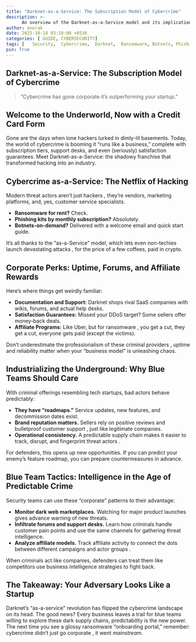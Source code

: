 ```yaml
--- 
title: "Darknet-as-a-Service: The Subscription Model of Cybercrime"
description: >-
      An overview of the Darknet-as-a-Service model and its implications for cybersecurity.
author: anorak
date: 2025-10-18 03:10:00 +0530
categories: [ GUIDE, CYBERSECURITY]
tags: [   Security,  Cybercrime,  Darknet,  Ransomware, Botnets, Phishing]
pin: True
--- 
```


## Darknet-as-a-Service: The Subscription Model of Cybercrime

> “Cybercrime has gone corporate  it’s outperforming your startup.”

 

## Welcome to the Underworld, Now with a Credit Card Form

Gone are the days when lone hackers lurked in dimly-lit basements. Today, the world of cybercrime is booming  it “runs like a business,” complete with subscription tiers, support desks, and even (seriously) satisfaction guarantees. Meet Darknet-as-a-Service: the shadowy franchise that transformed hacking into an industry.

 

## Cybercrime as-a-Service: The Netflix of Hacking

Modern threat actors aren’t just hackers , they’re vendors, marketing platforms, and, yes, customer service specialists.

- **Ransomware for rent?** Check.
- **Phishing kits by monthly subscription?** Absolutely.
- **Botnets-on-demand?** Delivered with a welcome email and quick start guide.

It’s all thanks to the “as-a-Service” model, which lets even non-techies launch devastating attacks , for the price of a few coffees, paid in crypto.

 

## Corporate Perks: Uptime, Forums, and Affiliate Rewards

Here’s where things get weirdly familiar:

- **Documentation and Support:** Darknet shops rival SaaS companies with wikis, forums, and actual help desks.
- **Satisfaction Guarantees:** Missed your DDoS target? Some sellers offer money-back deals.
- **Affiliate Programs:** Like Uber, but for ransomware , you get a cut, they get a cut, everyone gets paid (except the victims).

Don’t underestimate the professionalism of these criminal providers , uptime and reliability matter when your “business model” is unleashing chaos.

 

## Industrializing the Underground: Why Blue Teams Should Care

With criminal offerings resembling tech startups, bad actors behave predictably:

- **They have “roadmaps.”** Service updates, new features, and decommission dates exist.
- **Brand reputation matters.** Sellers rely on positive reviews and bulletproof customer support , just like legitimate companies.
- **Operational consistency.** A predictable supply chain makes it easier to track, disrupt, and fingerprint threat actors .

For defenders, this opens up new opportunities. If you can predict your enemy’s feature roadmap, you can prepare countermeasures in advance.

 

## Blue Team Tactics: Intelligence in the Age of Predictable Crime

Security teams can use these “corporate” patterns to their advantage:

- **Monitor dark web marketplaces.** Watching for major product launches gives advance warning of new threats.
- **Infiltrate forums and support desks.** Learn how criminals handle customer pain points and use the same channels for gathering threat intelligence.
- **Analyze affiliate models.** Track affiliate activity to connect the dots between different campaigns and actor groups .

When criminals act like companies, defenders can treat them like competitors  use business intelligence strategies to fight back.

 

## The Takeaway: Your Adversary Looks Like a Startup

Darknet’s “as-a-service” revolution has flipped the cybercrime landscape on its head. The good news? Every business leaves a trail  for blue teams willing to explore these dark supply chains, predictability is the new power. The next time you see a glossy ransomware “onboarding portal,” remember: cybercrime didn’t just go corporate , it went *mainstream*.

 